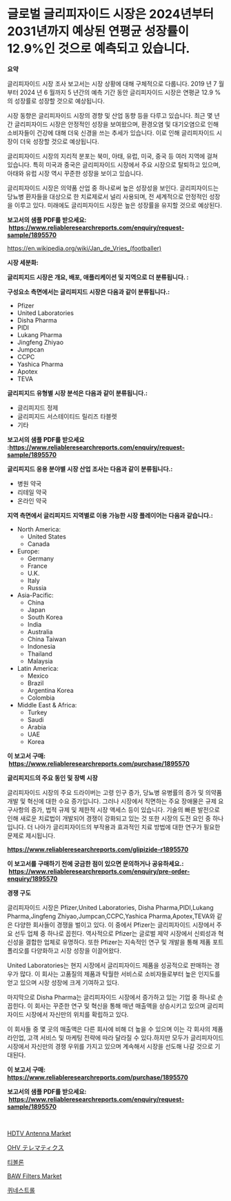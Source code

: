 <p><h1>글로벌 글리피자이드 시장은 2024년부터 2031년까지 예상된 연평균 성장률이 12.9%인 것으로 예측되고 있습니다.</h1></p><p><strong>요약</strong></p>
<p><p>글리피자이드 시장 조사 보고서는 시장 상황에 대해 구체적으로 다룹니다. 2019 년 7 월부터 2024 년 6 월까지 5 년간의 예측 기간 동안 글리피자이드 시장은 연평균 12.9 %의 성장률로 성장할 것으로 예상됩니다.</p><p>시장 동향은 글리피자이드 시장의 경향 및 산업 동향 등을 다루고 있습니다. 최근 몇 년간 글리피자이드 시장은 안정적인 성장을 보여왔으며, 환경오염 및 대기오염으로 인해 소비자들이 건강에 대해 더욱 신경을 쓰는 추세가 있습니다. 이로 인해 글리피자이드 시장이 더욱 성장할 것으로 예상됩니다.</p><p>글리피자이드 시장의 지리적 분포는 북미, 아태, 유럽, 미국, 중국 등 여러 지역에 걸쳐 있습니다. 특히 미국과 중국은 글리피자이드 시장에서 주요 시장으로 탈퇴하고 있으며, 아태와 유럽 시장 역시 꾸준한 성장을 보이고 있습니다.</p><p>글리피자이드 시장은 의약품 산업 중 하나로써 높은 성장성을 보인다. 글리피자이드는 당뇨병 환자들을 대상으로 한 치료제로서 널리 사용되며, 전 세계적으로 안정적인 성장을 이루고 있다. 미래에도 글리피자이드 시장은 높은 성장률을 유지할 것으로 예상된다.</p></p>
<p><strong>보고서의 샘플 PDF를 받으세요: &nbsp;<a href="https://www.reliableresearchreports.com/enquiry/request-sample/1895570">https://www.reliableresearchreports.com/enquiry/request-sample/1895570</a></strong></p>
<p><a href="https://en.wikipedia.org/wiki/Jan_de_Vries_(footballer)">https://en.wikipedia.org/wiki/Jan_de_Vries_(footballer)</a></p>
<p><strong>시장 세분화:</strong></p>
<p><strong> 글리피지드 시장은 개요, 배포, 애플리케이션 및 지역으로 더 분류됩니다. :</strong></p>
<p><strong>구성요소 측면에서는 글리피지드 시장은 다음과 같이 분류됩니다.:</strong></p>
<p><ul><li>Pfizer</li><li>United Laboratories</li><li>Disha Pharma</li><li>PIDI</li><li>Lukang Pharma</li><li>Jingfeng Zhiyao</li><li>Jumpcan</li><li>CCPC</li><li>Yashica Pharma</li><li>Apotex</li><li>TEVA</li></ul></p>
<p><strong> 글리피지드 유형별 시장 분석은 다음과 같이 분류됩니다.:</strong></p>
<p><ul><li>글리피지드 정제</li><li>글리피지드 서스테이티드 릴리즈 타블렛</li><li>기타</li></ul></p>
<p><strong>보고서의 샘플 PDF를 받으세요 :<a href="https://www.reliableresearchreports.com/enquiry/request-sample/1895570">https://www.reliableresearchreports.com/enquiry/request-sample/1895570</a></strong></p>
<p><strong> 글리피지드 응용 분야별 시장 산업 조사는 다음과 같이 분류됩니다.:</strong></p>
<p><ul><li>병원 약국</li><li>리테일 약국</li><li>온라인 약국</li></ul></p>
<p><strong>지역 측면에서 글리피지드 지역별로 이용 가능한 시장 플레이어는 다음과 같습니다.:</strong></p>
<p><ul>
    <li>
        North America:
        <ul>
            <li>United States</li>
            <li>Canada</li>
        </ul>
    </li>
    <li>
        Europe:
        <ul>
            <li>Germany</li>
            <li>France</li>
            <li>U.K.</li>
            <li>Italy</li>
            <li>Russia</li>
        </ul>
    </li>
    <li>
        Asia-Pacific:
        <ul>
            <li>China</li>
            <li>Japan</li>
            <li>South Korea</li>
            <li>India</li>
            <li>Australia</li>
            <li>China Taiwan</li>
            <li>Indonesia</li>
            <li>Thailand</li>
            <li>Malaysia</li>
        </ul>
    </li>
    <li>
        Latin America:
        <ul>
            <li>Mexico</li>
            <li>Brazil</li>
            <li>Argentina Korea</li>
            <li>Colombia</li>
        </ul>
    </li>
    <li>
        Middle East & Africa:
        <ul>
            <li>Turkey</li>
            <li>Saudi</li>
            <li>Arabia</li>
            <li>UAE</li>
            <li>Korea</li>
        </ul>
    </li>
    </ul></p>
<p><strong>이 보고서 구매: &nbsp;<a href="https://www.reliableresearchreports.com/purchase/1895570">https://www.reliableresearchreports.com/purchase/1895570</a></strong></p>
<p><strong>글리피지드의 주요 동인 및 장벽 시장</strong></p>
<p><p>글리피자이드 시장의 주요 드라이버는 고령 인구 증가, 당뇨병 유병률의 증가 및 의약품 개발 및 혁신에 대한 수요 증가입니다. 그러나 시장에서 직면하는 주요 장애물은 규제 요구사항의 증가, 법적 규제 및 제한적 시장 액세스 등이 있습니다. 기술의 빠른 발전으로 인해 새로운 치료법이 개발되어 경쟁이 강화되고 있는 것 또한 시장의 도전 요인 중 하나입니다. 더 나아가 글리피자이드의 부작용과 효과적인 치료 방법에 대한 연구가 필요한 문제로 제시됩니다.</p></p>
<p><strong><a href="https://www.reliableresearchreports.com/glipizide-r1895570">https://www.reliableresearchreports.com/glipizide-r1895570</a></strong></p>
<p><strong>이 보고서를 구매하기 전에 궁금한 점이 있으면 문의하거나 공유하세요.: &nbsp;<a href="https://www.reliableresearchreports.com/enquiry/pre-order-enquiry/1895570">https://www.reliableresearchreports.com/enquiry/pre-order-enquiry/1895570</a></strong></p>
<p><strong>경쟁 구도</strong></p>
<p><p>글리피자이드 시장은 Pfizer,United Laboratories, Disha Pharma,PIDI,Lukang Pharma,Jingfeng Zhiyao,Jumpcan,CCPC,Yashica Pharma,Apotex,TEVA와 같은 다양한 회사들이 경쟁을 벌이고 있다. 이 중에서 Pfizer는 글리피자이드 시장에서 주요 선두 업체 중 하나로 꼽힌다. 역사적으로 Pfizer는 글로벌 제약 시장에서 신뢰성과 혁신성을 결합한 업체로 유명하다. 또한 Pfizer는 지속적인 연구 및 개발을 통해 제품 포트폴리오를 다양화하고 시장 성장을 이끌어왔다.</p><p>United Laboratories는 현지 시장에서 글리피자이드 제품을 성공적으로 판매하는 경우가 많다. 이 회사는 고품질의 제품과 탁월한 서비스로 소비자들로부터 높은 인지도를 얻고 있으며 시장 성장에 크게 기여하고 있다.</p><p>마지막으로 Disha Pharma는 글리피자이드 시장에서 증가하고 있는 기업 중 하나로 손꼽힌다. 이 회사는 꾸준한 연구 및 혁신을 통해 매년 매출액을 상승시키고 있으며 글리피자이드 시장에서 자신만의 위치를 확립하고 있다.</p><p>이 회사들 중 몇 곳의 매출액은 다른 회사에 비해 더 높을 수 있으며 이는 각 회사의 제품 라인업, 고객 서비스 및 마케팅 전략에 따라 달라질 수 있다.하지만 모두가 글리피자이드 시장에서 자신만의 경쟁 우위를 가지고 있으며 계속해서 시장을 선도해 나갈 것으로 기대된다.</p></p>
<p><strong>이 보고서 구매: &nbsp; <a href="https://www.reliableresearchreports.com/purchase/1895570">https://www.reliableresearchreports.com/purchase/1895570</a></strong></p>
<p><strong>보고서의 샘플 PDF를 받으세요: &nbsp;<a href="https://www.reliableresearchreports.com/enquiry/request-sample/1895570">https://www.reliableresearchreports.com/enquiry/request-sample/1895570</a></strong><strong></strong></p>
<p>&nbsp;</p>
<p><p><a href="https://github.com/nathandecarvalho/Market-Research-Report-List-4/blob/main/hdtv-antenna-market.md">HDTV Antenna Market</a></p><p><a href="https://github.com/RandallRunte2023/Market-Research-Report-List-2/blob/main/222754334589.md">OHV テレマティクス</a></p><p><a href="https://github.com/LuckeyCorbin/Market-Research-Report-List-2/blob/main/537395344756.md">티볼론</a></p><p><a href="https://github.com/julyju69/Market-Research-Report-List-4/blob/main/baw-filters-market.md">BAW Filters Market</a></p><p><a href="https://github.com/shampaakter36/Market-Research-Report-List-2/blob/main/118943444755.md">퀴네스트롤</a></p></p>
